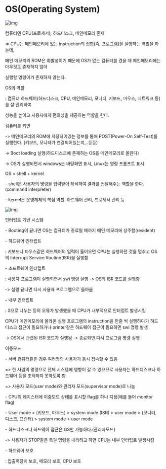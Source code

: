 # OS(Operating System)

![img](https://k.kakaocdn.net/dn/CtZgi/btqy03C2AlO/cB7uZultInFMPVJVePikh0/img.jpg)



컴퓨터엔 CPU(프로세서), 하드디스크, 메인메모리 존재

 => CPU는 메인메모리에 있는 instruction의 집합(즉, 프로그램)을 실행하는 역할을 하는데,

   메인 메모리의 ROM은 휘발성이기 때문에 OS가 없는 컴퓨터를 켰을 때 메인메모리에는 아무것도 존재하지 않아

   실행할 명령어가 존재하지 않는다.

 

OS의 역할 

: 컴퓨터 하드웨어(하드디스크, CPU, 메인메모리, 모니터, 키보드, 마우스, 네트워크 등)를 잘 관리하여 

성능을 높이고 사용자에게 편의성을 제공하는 역할을 한다.

 

컴퓨터를 키면

-> 메인메모리의 ROM에 저장되어있는 정보를 통해 POST(Power-On Self-Test)를 실행한다. (키보드, 모니터가 연결되어있는지,..등등)

-> Boot loading 실행(하드디스크에 존재하는 OS를 메인메모리로 올린다)

-> OS가 실행되면서 windows는 바탕화면 표시, Linux는 명령 프롬프트 표시

 

OS = shell + kernel 

\- shell은 사용자의 명령을 입력받아 해석하여 결과를 전달해주는 역할을 한다. (command interpreter)

\- kernel은 운영체제의 핵심 역할. 하드웨어 관리, 프로세서 관리 등

 



![img](https://k.kakaocdn.net/dn/nwXNW/btqy1fXw69g/iHCdvIUK9Mv3ZAVQTle0G1/img.png)



 

 

인터럽트 기반 시스템

\- Booting이 끝나면 OS는 컴퓨터가 종료될 때까지 메인 메모리에 상주함(resident)

\- 하드웨어 인터럽트

 : 키보드나 마우스같은 하드웨어의 입력이 들어오면 CPU는 실행하던 것을 멈추고 OS의 Interrupt Service Routine(ISR)을 실행함

\- 소프트웨어 인터럽트 

 : 사용자 프로그램이 실행되면서 swi 명령 실행 -> OS의 ISR 코드를 실행함

 -> 실행 끝나면 다시 사용자 프로그램으로 돌아옴

\- 내부 인터럽트

 : 0으로 나누는 등의 오류가 발생했을 때 CPU가 내부적으로 인터럽트 발생시킴

 

CPU가 메인메모리에 올라온 실행 프로그램의 instruction을 한줄 씩 실행하다가 하드디스크 접근이 필요하거나 printer같은 하드웨어 접근이 필요하면 swi 명령 발생

-> OS에서 관련된 ISR 코드가 실행됨 -> 종료되면 다시 프로그램 명령 실행 

 

 

이중모드

\- 서버 컴퓨터같은 경우 여러명의 사용자가 동시 접속할 수 있음

 => 한 사람의 명령으로 전체 시스템에 영향이 갈 수 있으므로 사용자는 하드디스크나 하드웨어 등을 조작하지 못하도록 함

 => 사용자 모드(user mode)와 관리자 모드(supervisor mode)로 나눔

 

\- CPU의 레지스터에 이중모드 상태를 표시할 flag를 하나 지정(예를 들어 monitor flag)

\- User mode > (키보드, 마우스) > system mode (ISR) > user mode > (모니터, 디스크, 프린터) > system mode > user mode

\- 하드디스크나 하드웨어 접근은 OS만 가능하다.(관리자모드)

 -> 사용자가 STOP같은 특권 명령을 내리려고 하면 CPU는 내부 인터럽트 발생시킴

 

\- 하드웨어 보호

: 입출력장치 보호, 메모리 보호, CPU 보호 